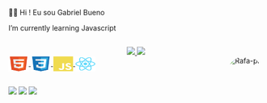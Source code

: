 🖖🏻 Hi ! Eu sou Gabriel Bueno

I’m currently learning Javascript 

##

<div align="center">
  <a href="https://github.com/GabrielBNO">
  <img height="180em" src="https://github-readme-stats.vercel.app/api?username=GabrielBueno&show_icons=true&theme=dracula&include_all_commits=true&count_private=true"/>
      <img height="180em" src="https://github-readme-stats.vercel.app/api/top-langs/?username=GabrielBueno&layout=compact&langs_count=7&theme=dracula"/>
</div>
  
<img align="center" alt="BNO-HTML" height="30" width="40" src="https://raw.githubusercontent.com/devicons/devicon/master/icons/html5/html5-original.svg">
<img align="center" alt="BNO-CSS" height="30" width="40" src="https://raw.githubusercontent.com/devicons/devicon/master/icons/css3/css3-original.svg"> 
<img align="center" alt="BNO-Js" height="30" width="40" src="https://raw.githubusercontent.com/devicons/devicon/master/icons/javascript/javascript-plain.svg">
<img align="center" alt="BNO-React" height="30" width="40" src="https://raw.githubusercontent.com/devicons/devicon/master/icons/react/react-original.svg">
 <img align="right" alt="Rafa-pic" height="150" style="border-radius:50px;" src="https://user-images.githubusercontent.com/100497619/165899823-b37e1547-3f1d-434b-aefb-7db061510df4.png">

  
 ##
  
  
  <a href="https://www.instagram.com/alek_bueno/" target="_blank"><img src="https://img.shields.io/badge/-Instagram-%23E4405F?style=for-the-badge&logo=instagram&logoColor=white" target="_blank"></a> 
  <a href = "mailto:contatorafaballerini@gmail.com"><img src="https://img.shields.io/badge/-Gmail-%23333?style=for-the-badge&logo=gmail&logoColor=white" target="_blank"></a>
  <a href="https://www.linkedin.com/in/aleksander-gabriel-59940b189/" target="_blank"><img src="https://img.shields.io/badge/-LinkedIn-%230077B5?style=for-the-badge&logo=linkedin&logoColor=white" target="_blank"></a> 

  ##
  

